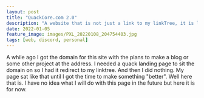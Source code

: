 ```yaml
---
layout: post
title: "QuackCore.com 2.0"
description: "A website that is not just a link to my linkTree, it is like 10% more work"
date: 2022-01-05
feature_image: images/PXL_20220108_204754403.jpg
tags: [web, discord, personal]
---
```


A while ago I got the domain for this site with the plans to make a blog or some other project at the address. I needed a quack landing page to sit the domain on so I had it redirect to my linktree. And then I did nothing. My page sat like that until I got the time to make something "better". Well here that is. I have no idea what I will do with this page in the future but here it is for now.

<!--more-->


